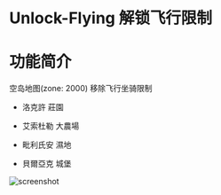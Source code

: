 Unlock-Flying 解锁飞行限制
======

# 功能简介

空岛地图(zone: 2000) 移除飞行坐骑限制

- 洛克許 莊園

- 艾索杜勒 大農場

- 毗利氏安 濕地

- 貝爾亞克 城堡

![screenshot](https://github.com/tera-mod/Unlock-Flying/blob/master/screenshot/01.jpg)
